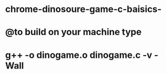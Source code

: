 # chrome-dinosoure-game-c-baisics-
# @to build on your machine type 
# g++ -o dinogame.o dinogame.c -v -Wall
